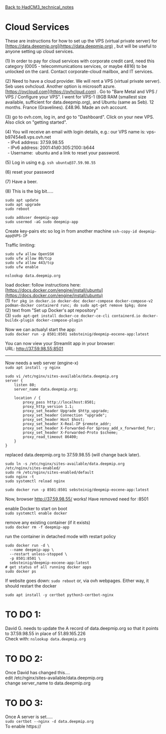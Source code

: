 
[Back to HadCM3_technical_notes](HadCM3_technical_notes.md)

# Cloud Services

These are instructions for how to set up the VPS (virtual private server) for [https://data.deepmip.org](https://data.deepmip.org) , but will be useful to anyone setting up cloud services.

(1) In order to pay for cloud services with corporate credit card, need this category (0005 - telecommunications services, or maybe 4816) to be unlocked on the card.  Contact corporate-cloud mailbox, and IT services.  

(2) Need to have a cloud provider.  We will rent a VPS (virtual private server).  Seb uses ovhcloud. Another option is microsoft azure.  [https://ovcloud.com](https://ovhcloud.com) .  Go to "Bare Metal and VPS / VPS / Configure your VPS".  I went for VPS-1 (8GB RAM (smallest size available, sufficient for data.deepmip.org), and Ubuntu (same as Seb).  12 months.  France (Gravelines).  £48.96.  Made an ovh account.

(3) go to ovh.com, log in, and go to "Dashboard".  Click on your new VPS.  Also click on "getting started".  

(4) You will receive an email with login details, e.g.:
our VPS name is: vps-b97454e8.vps.ovh.net  
  - IPv4 address: 37.59.98.55  
  - IPv6 address: 2001:41d0:305:2100::b644  
  - Username:  ubuntu
and a link to reset your password.

(5) Log in using e.g. `ssh ubuntu@37.59.98.55`

(6) reset your password

(7) Have a beer.

(8) This is the big bit..... 

```
sudo apt update
sudo apt upgrade
sudo reboot
```
```
sudo adduser deepmip-app
sudo usermod -aG sudo deepmip-app
```

Create key-pairs etc so log in from another machine
`ssh-copy-id deepmip-app@VPS-IP`

Traffic limiting:
```
sudo ufw allow OpenSSH
sudo ufw allow 80/tcp
sudo ufw allow 443/tcp
sudo ufw enable
```

`nslookup data.deepmip.org`  

load docker:
follow instructions here: [https://docs.docker.com/engine/install/ubuntu](https://docs.docker.com/engine/install/ubuntu)  
(1) `for pkg in docker.io docker-doc docker-compose docker-compose-v2 podman-docker containerd runc; do sudo apt-get remove $pkg; done`  
(2) text from "Set up Docker's apt repository"  
(3) `sudo apt-get install docker-ce docker-ce-cli containerd.io docker-buildx-plugin docker-compose-plugin`

Now we can actualyl start the app:  
`sudo docker run -p 8501:8501 sebsteinig/deepmip-eocene-app:latest`

You can now view your Streamlit app in your browser:  
URL: http://37.59.98.55:8501

------

Now needs a web server (engine-x)  
`sudo apt install -y nginx`

```
sudo vi /etc/nginx/sites-available/data.deepmip.org
server {
    listen 80;
    server_name data.deepmip.org;
 
    location / {
        proxy_pass http://localhost:8501;
        proxy_http_version 1.1;
        proxy_set_header Upgrade $http_upgrade;
        proxy_set_header Connection "upgrade";
        proxy_set_header Host $host;
        proxy_set_header X-Real-IP $remote_addr;
        proxy_set_header X-Forwarded-For $proxy_add_x_forwarded_for;
        proxy_set_header X-Forwarded-Proto $scheme;
        proxy_read_timeout 86400;
    }
}
```
replaced data.deepmip.org to 37.59.98.55 (will change back later).

```
sudo ln -s /etc/nginx/sites-available/data.deepmip.org /etc/nginx/sites-enabled/
sudo rm /etc/nginx/sites-enabled/default
sudo nginx -t
sudo systemctl reload nginx
```

`sudo docker run -p 8501:8501 sebsteinig/deepmip-eocene-app:latest`

Now, browser http://37.59.98.55/ works!  Have removed need for :8501

enable Docker to start on boot  
`sudo systemctl enable docker`
 
remove any existing container (if it exists)  
`sudo docker rm -f deepmip-app`
 
run the container in detached mode with restart policy  
```
sudo docker run -d \
  --name deepmip-app \
  --restart unless-stopped \
  -p 8501:8501 \
  sebsteinig/deepmip-eocene-app:latest
# get status of all running docker apps
sudo docker ps
```

If website goes down:
`sudo reboot`
or, via ovh webpages.  Either way, it should restart the docker

`sudo apt install -y certbot python3-certbot-nginx`

# TO DO 1:
David G. needs to update the A record of data.deepmip.org so that it points to 37.59.98.55 in place of 51.89.165.226  
Check with: `nslookup data.deepmip.org`

# TO DO 2:
Once David has changed this....  
edit /etc/nginx/sites-available/data.deepmip.org  
change server_name to data.deepmip.org

# TO DO 3:
Once A server is set.....  
`sudo certbot --nginx -d data.deepmip.org`  
To enable https://







